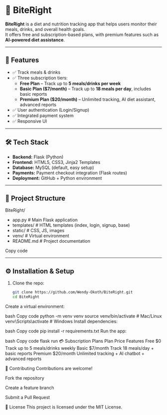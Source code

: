 # 🥗 BiteRight

**BiteRight** is a diet and nutrition tracking app that helps users monitor their meals, drinks, and overall health goals.  
It offers free and subscription-based plans, with premium features such as **AI-powered diet assistance**.

---

## 🚀 Features
- ✅ Track meals & drinks
- ✅ Three subscription tiers:
  - **Free Plan** – Track up to **5 meals/drinks per week**
  - **Basic Plan ($7/month)** – Track up to **18 meals per day**, includes basic reports
  - **Premium Plan ($20/month)** – Unlimited tracking, AI diet assistant, advanced reports
- ✅ User authentication (Login/Signup)
- ✅ Integrated payment system
- ✅ Responsive UI

---

## 🛠️ Tech Stack
- **Backend:** Flask (Python)
- **Frontend:** HTML5, CSS3, Jinja2 Templates
- **Database:** MySQL (default, easy setup)
- **Payments:** Payment checkout integration (Flask routes)
- **Deployment:** GitHub + Python environment

---

## 📂 Project Structure
BiteRight/
 - app.py # Main Flask application
- templates/ # HTML templates (index, login, signup, base)
- static/ # CSS, JS, images
- venv/ # Virtual environment
- README.md # Project documentation

Copy code

---

## ⚙️ Installation & Setup
1. Clone the repo:
   ```bash
   git clone https://github.com/Wendy-Okoth/BiteRight.git
   cd BiteRight
Create a virtual environment:

bash
Copy code
python -m venv venv
source venv/bin/activate   # Mac/Linux
venv\Scripts\activate      # Windows
Install dependencies:

bash
Copy code
pip install -r requirements.txt
Run the app:

bash
Copy code
flask run
💳 Subscription Plans
Plan	Price	Features
Free	$0	Track up to 5 meals/drinks weekly
Basic	$7/month	Track 18 meals/day + basic reports
Premium	$20/month	Unlimited tracking + AI chatbot + advanced reports

🤝 Contributing
Contributions are welcome!

Fork the repository

Create a feature branch

Submit a Pull Request

📜 License
This project is licensed under the MIT License.
